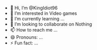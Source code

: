 - 👋 Hi, I’m @KingIdiot96
- 👀 I’m interested in Video games
- 🌱 I’m currently learning ...
- 💞️ I’m looking to collaborate on Nothing
- 📫 How to reach me ...
- 😄 Pronouns: ...
- ⚡ Fun fact: ...

<!---
KingIdiot96/KingIdiot96 is a ✨ special ✨ repository because its `README.md` (this file) appears on your GitHub profile.
You can click the Preview link to take a look at your changes.
--->
